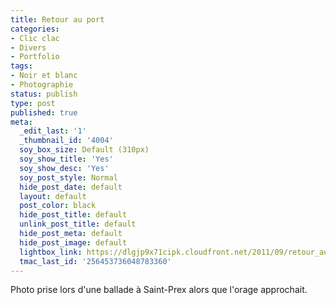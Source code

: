 ```yaml
---
title: Retour au port
categories:
- Clic clac
- Divers
- Portfolio
tags:
- Noir et blanc
- Photographie
status: publish
type: post
published: true
meta:
  _edit_last: '1'
  _thumbnail_id: '4004'
  soy_box_size: Default (310px)
  soy_show_title: 'Yes'
  soy_show_desc: 'Yes'
  soy_post_style: Normal
  hide_post_date: default
  layout: default
  post_color: black
  hide_post_title: default
  unlink_post_title: default
  hide_post_meta: default
  hide_post_image: default
  lightbox_link: https://dlgjp9x71cipk.cloudfront.net/2011/09/retour_au_port.jpg
  tmac_last_id: '256453736048783360'
---
```

Photo prise lors d'une ballade à Saint-Prex alors que l'orage approchait.
